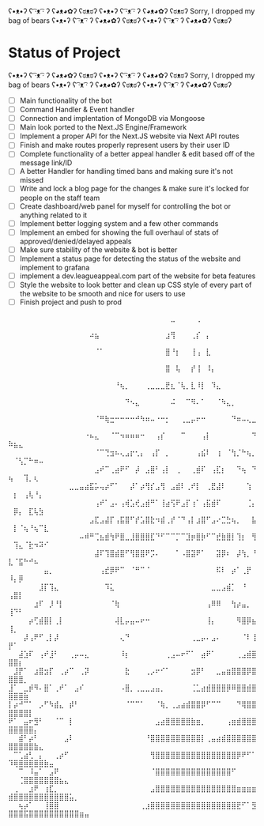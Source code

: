 ʕ•ᴥ•ʔ ʕ ͡·ᴥ ͡· ʔ ʕ◕ᴥ◕✿ʔ ʕಠᴥಠʔ ʕ•ᴥ•ʔ ʕ ͡·ᴥ ͡· ʔ ʕ◕ᴥ◕✿ʔ ʕಠᴥಠʔ Sorry, I dropped my bag of bears ʕ•ᴥ•ʔ ʕ ͡·ᴥ ͡· ʔ ʕ◕ᴥ◕✿ʔ ʕಠᴥಠʔ ʕ•ᴥ•ʔ ʕ ͡·ᴥ ͡· ʔ ʕ◕ᴥ◕✿ʔ ʕಠᴥಠʔ

# Status of Project

ʕ•ᴥ•ʔ ʕ ͡·ᴥ ͡· ʔ ʕ◕ᴥ◕✿ʔ ʕಠᴥಠʔ ʕ•ᴥ•ʔ ʕ ͡·ᴥ ͡· ʔ ʕ◕ᴥ◕✿ʔ ʕಠᴥಠʔ Sorry, I dropped my bag of bears ʕ•ᴥ•ʔ ʕ ͡·ᴥ ͡· ʔ ʕ◕ᴥ◕✿ʔ ʕಠᴥಠʔ ʕ•ᴥ•ʔ ʕ ͡·ᴥ ͡· ʔ ʕ◕ᴥ◕✿ʔ ʕಠᴥಠʔ

- [ ] Main functionality of the bot
- [ ] Command Handler & Event handler
- [ ] Connection and implentation of MongoDB via Mongoose
- [ ] Main look ported to the Next.JS Engine/Framework
- [ ] Implement a proper API for the Next.JS website via Next API routes 
- [ ] Finish and make routes properly represent users by their user ID
- [ ] Complete functionality of a better appeal handler & edit based off of the message link/ID
- [ ] A better Handler for handling timed bans and making sure it's not missed
- [ ] Write and lock a blog page for the changes & make sure it's locked for people on the staff team
- [ ] Create dashboard/web panel for myself for controlling the bot or anything related to it
- [ ] Implement better logging system and a few other commands
- [ ] Implement an embed for showing the full overhaul of stats of approved/denied/delayed appeals
- [ ] Make sure stability of the website & bot is better
- [ ] Implement a status page for detecting the status of the website and implement to grafana
- [ ] implement a dev.leagueappeal.com part of the website for beta features
- [ ] Style the website to look better and clean up CSS style of every part of the website to be smooth and nice for users to use
- [ ] Finish project and push to prod

⠀⠀⠀⠀⠀⠀⠀⠀⠀⠀⠀⠀⠀⠀⠀⠀⠀⠀⠀⠀⠀⠀⠀⠀⠀⠀⠀⠀⠀⠀⠀⠀⣀⠀⠀⠀⠀⢀⠀⠀⠀⠀⠀⠀⠀⠀⠀⠀⠀⠀⠀⠀⠀⠀⠀⠀⠀⠀⠀⠀⠀⠀⠀⠀⠀
⠀⠀⠀⠀⠀⠀⠀⠀⠀⠀⠀⠀⠀⠀⠀⠀⠴⣦⠀⠀⠀⠀⠀⠀⠀⠀⠀⠀⠀⠀⠀⣰⢻⠀⠀⠀⢀⡎⠀⡄⠀⠀⠀⠀⠀⠀⠀⠀⠀⠀⠀⠀⠀⠀⠀⠀⠀⠀⠀⠀⠀⠀⠀⠀⠀
⠀⠀⠀⠀⠀⠀⠀⠀⠀⠀⠀⠀⠀⠀⠀⠀⠀⠈⠁⠀⠀⠀⠀⠀⠀⠀⠀⠀⠀⠀⠀⣿⠘⡆⠀⠀⢸⢠⠀⣇⠀⠀⠀⠀⠀⠀⠀⠀⠀⠀⠀⠀⠀⠀⠀⠀⠀⠀⠀⠀⠀⠀⠀⠀⠀
⠀⠀⠀⠀⠀⠀⠀⠀⠀⠀⠀⠀⠀⠀⠀⠀⠀⠀⠀⠀⠀⠀⠀⠀⠀⠀⠀⠀⠀⠀⠀⣿⠀⢧⠀⠀⡞⢸⠀⠸⡄⠀⠀⠀⠀⠀⠀⠀⠀⠀⠀⠀⠀⠀⠀⠀⠀⠀⠀⠀⠀⠀⠀⠀⠀
⠀⠀⠀⠀⠀⠀⠀⠀⠀⠀⠀⠀⠀⠀⠀⠀⠀⠀⠀⠀⠀⠘⢦⡀⠀⠀⠀⢀⣀⣀⣀⣟⣆⠈⢧⡀⣇⠸⡇⠀⠹⣄⠀⠀⠀⠀⠀⠀⠀⠀⠀⠀⠀⠀⠀⠀⠀⠀⠀⠀⠀⠀⠀⠀⠀
⠀⠀⠀⠀⠀⠀⠀⠀⠀⠀⠀⠀⠀⠀⠀⠀⠀⠀⠀⠀⠀⠀⠀⠙⠢⣄⠀⠀⠀⠀⠀⠀⠬⠀⠀⠉⠻⠄⠁⠀⠀⠈⠳⣄⡀⠀⠀⠀⠀⠀⠀⠀⠀⠀⠀⠀⠀⠀⠀⠀⠀⠀⠀⠀⠀
⠀⠀⠀⠀⠀⠀⠀⠀⠀⠀⠀⠀⠀⠀⠀⠀⠀⠈⠛⢷⣒⠒⠒⠒⠒⠚⠳⠶⠤⠐⠒⡂⠀⠀⢀⣀⡤⠖⠒⠀⠀⠀⠀⠀⠙⠶⠤⢄⣀⠀⠀⠀⠀⠀⠀⠀⠀⠀⠀⠀⠀⠀⠀⠀⠀
⠀⠀⠀⠀⠀⠀⠀⠀⠀⠀⠀⠀⠀⠀⠀⠐⠦⣄⠀⠀⠈⠉⠲⠶⠶⠶⠒⠀⠀⢠⡎⠀⠀⠀⠉⠀⠀⠀⢠⡇⠀⠀⠀⠀⠀⠀⠀⠀⠙⠷⣦⣄⠀⠀⠀⠀⠀⠀⠀⠀⠀⠀⠀⠀⠀
⠀⠀⠀⠀⠀⠀⠀⠀⠀⠀⠀⠀⠀⠀⠀⠀⠀⠈⠉⢙⣲⠦⢄⣠⡖⢂⡄⠀⢠⡏⠀⡀⠀⠀⠀⠀⠀⢠⣮⠇⠀⢰⠀⠈⢳⡈⠓⢦⡀⠀⠈⢣⡉⠓⠶⠤⠀⠀⠀⠀⠀⠀⠀⠀⠀
⠀⠀⠀⠀⠀⠀⠀⠀⠀⠀⠀⠀⠀⠀⠀⠀⠀⣠⠞⠉⢀⣴⠟⠋⠀⡼⠀⣠⣿⠃⢠⡇⠀⢀⠀⠀⢀⣾⠏⠀⢠⣏⡆⠀⠀⠙⢦⠀⠙⢦⠀⠀⢹⡀⢆⠀⠀⠀⠀⠀⠀⠀⠀⠀⠀
⠀⠀⠀⠀⠀⠀⠀⠀⠀⠀⠀⠀⣀⣀⣤⣴⣯⡥⢤⡴⠋⠁⠀⠀⡼⠁⡴⢻⡎⣠⢻⠀⣠⣾⠇⢀⠞⡇⠀⢀⣟⣼⠇⠀⠀⠀⠀⢱⠀⠀⡆⠀⢠⢧⠘⡄⠀⠀⠀⠀⠀⠀⠀⠀⠀
⠀⠀⠀⠀⠀⠀⠀⠀⠀⠀⠀⠀⠀⠀⠀⠀⠀⢠⠞⠁⣠⠄⢠⢾⣡⢞⣠⣾⠛⠁⢸⣴⢫⠟⣠⡏⢰⠁⢠⣯⣾⠏⠀⠀⠀⠀⠀⢈⡄⠀⡿⡄⠀⣏⢧⣳⠀⠀⠀⠀⠀⠀⠀⠀⠀
⠀⠀⠀⠀⠀⠀⠀⠀⠀⠀⠀⠀⠀⠀⠀⠀⣠⣏⣠⣼⡏⢠⣯⣿⠋⡞⣡⣿⣗⠲⣾⢀⡞⠈⠙⢠⡇⣰⣿⠋⣠⠔⣉⣓⢦⡀⠀⠀⣧⠀⡇⠈⢦⠘⢦⠉⣇⠀⠀⠀⠀⠀⠀⠀⠀
⠀⠀⠀⠀⠀⠀⠀⠀⠀⠀⠀⠀⠀⠀⠤⠾⠛⢉⣦⣾⢳⠟⣿⣀⣸⣿⣿⣿⣏⠙⠋⠉⠉⡉⠉⣹⡶⣿⡷⠋⠉⣞⣷⣿⡇⢹⡆⠀⢻⠀⢹⣄⠈⣗⠲⠽⠊⠀⠀⠀⠀⠀⠀⠀⠀
⠀⠀⠀⠀⠀⠀⠀⠀⠀⠀⠀⠀⠀⠀⠀⠀⠀⣼⠏⢹⣿⣾⣿⠋⢻⣿⣿⠟⡩⠄⠀⠀⠀⠁⠠⣿⣽⠟⠁⠀⠀⣽⡿⠆⠀⡼⢳⡀⠘⣇⠈⣯⠓⠚⠦⠀⠀⠀⠀⠀⠀⠀⠀⠀⠀
⠀⠀⠀⠀⠀⠀⠀⣤⡀⠀⠀⠀⠀⠀⠀⠀⠀⠀⢠⣞⡿⠟⠉⠀⠈⠛⠉⠈⠀⠀⠀⠀⠀⠀⠀⠀⠀⠀⠀⠀⠀⠯⠇⠀⡴⠁⢀⡟⠀⠸⡄⡿⠀⠀⠀⠀⠀⠀⠀⠀⠀⠀⠀⠀⠀
⠀⠀⠀⠀⠀⠀⣸⡏⢹⣄⠀⠀⠀⠀⠀⠀⠀⠀⠀⠹⣅⠀⠀⠀⠀⠀⠀⠀⠀⠀⠀⠀⠀⠀⠀⠀⠀⠀⠀⠀⣀⣀⣠⣾⡁⠀⠘⠀⠀⢠⣿⡇⠀⠀⠀⠀⠀⠀⠀⠀⠀⠀⠀⠀⠀
⠀⠀⠀⠀⠀⣰⠏⠀⡸⠘⡇⠀⠀⠀⠀⠀⠀⠀⠀⠀⠈⢷⠀⠀⠀⠀⠀⠀⠀⠀⠀⠀⠀⠀⠀⠀⠀⠀⠀⢠⠿⠿⠀⠀⢳⡴⣤⡀⠀⢸⠙⠃⠀⠀⠀⠀⠀⠀⠀⠀⠀⠀⠀⠀⠀
⠀⠀⠀⠀⡴⢋⣾⣿⡇⢀⡇⠀⠀⠀⠀⠀⠀⠀⠀⠀⠀⢼⣇⡤⣤⠤⠖⠒⠀⠀⠀⠀⠀⠀⠀⠀⠀⠀⠀⢸⡄⠀⠀⠀⠀⠻⣿⡿⣦⢸⡀⠀⠀⠀⠀⠀⠀⠀⠀⠀⠀⠀⠀⠀⠀
⠀⠀⠀⡼⢠⠟⠋⢀⡇⡼⠀⠀⠀⠀⠀⠀⠀⠀⠀⠀⠀⠀⢄⠙⠀⠀⠀⠀⠀⠀⠀⠀⠀⠀⠀⠀⢀⣀⡤⠄⣠⠄⠀⠀⠀⠀⠈⠇⢸⡟⠁⠀⠀⠀⠀⠀⠀⠀⠀⠀⠀⠀⠀⠀⠀
⠀⠀⣼⣱⠏⠀⢠⠞⣸⠃⠀⠀⢀⡤⠤⣄⠀⠀⠀⠀⠀⠀⠸⡆⠀⠀⠀⠀⠀⠀⠀⢀⣠⠤⠖⠋⠁⠀⣴⠟⠁⠀⠀⠀⠀⢀⣠⣾⣿⣿⣿⡆⠀⠀⠀⠀⠀⠀⠀⠀⠀⠀⠀⠀⠀
⠀⣸⡟⠁⠀⣰⣿⣲⡏⠀⢀⡴⠉⠀⢀⡽⠀⠀⠀⠀⠀⠀⠀⣗⠀⠀⠀⢀⡠⠖⠊⠁⠀⠀⠀⠀⣲⡿⠃⠀⠀⣀⣤⣶⣿⣿⣿⡿⣿⣿⣿⣿⡀⠀⠀⠀⠀⠀⠀⠀⠀⠀⠀⠀⠀
⣸⠁⠀⣀⡾⠻⠄⣿⠁⢀⠞⠁⠀⣠⠎⠀⠀⠀⠀⠀⠀⠀⠠⣿⡀⢀⣀⣀⣠⣤⡀⠀⠀⠀⠀⠀⢈⣁⣴⣾⣿⣿⣿⡿⠿⣿⣿⣾⣿⣿⣿⣿⣷⠀⠀⠀⠀⠀⠀⠀⠀⠀⠀⠀⠀
⡇⡴⠚⠉⠁⠀⡠⠋⠳⣾⣄⠀⡾⠃⠀⠀⠀⠀⠀⠀⠀⠀⠀⠈⠉⠉⠁⠀⠀⠈⢷⡀⢀⣠⣴⣾⣿⣿⡿⠋⠉⠉⠀⠀⠀⠙⢿⣿⣿⣿⣿⣿⣿⡇⠀⠀⠀⠀⠀⠀⠀⠀⠀⠀⠀
⠟⠁⠀⣤⠖⣻⠃⠀⠀⠈⠉⠀⡇⠀⠀⠀⠀⠀⠀⠀⠀⠀⠀⠀⠀⠀⠀⠀⠀⣠⣴⣿⣿⣿⣿⣿⣷⣶⡀⠀⠀⠀⠀⢠⣶⣾⣿⣿⣿⣿⣿⣿⣿⣿⡄⠀⠀⠀⠀⠀⠀⠀⠀⠀⠀
⠀⠀⣾⠃⡴⠃⠀⠀⠀⠀⠀⣠⠇⠀⠀⠀⠀⠀⠀⠀⠀⠀⠀⠀⠀⠀⠀⠘⣿⣿⣿⣿⣿⣿⣿⣿⣿⣿⡇⢀⣤⣴⣾⣿⣿⣿⣿⣿⣿⣿⣿⣿⣿⣿⣷⣄⠀⠀⠀⠀⠀⠀⠀⠀⠀
⠀⠉⢁⣴⢃⠀⡄⠀⠀⢀⡴⠋⠀⠀⠀⠀⠀⠀⠀⠀⠀⠀⠀⠀⠀⠀⠀⠀⢻⣿⣿⣿⣿⣿⣿⣿⣿⣿⣿⣿⣿⣿⣿⣿⣿⡿⠟⠋⠁⠹⢿⣿⣿⣿⣿⣿⣷⣤⠀⠀⠀⠀⠀⠀⠀
⠀⠀⠉⠀⠸⣤⠁⠀⣠⠟⠀⠀⠀⠀⠀⠀⠀⠀⠀⠀⠀⠀⠀⠀⠀⠀⠀⠀⠈⣿⣿⣿⣿⣿⣿⣿⣿⣿⣿⣿⣿⣿⣿⣿⠋⠀⠀⠀⠀⠀⠀⢈⣿⣿⣿⣿⣿⣿⣿⣦⣄⠀⠀⠀⠀
⠀⢀⠀⠀⣰⠟⠀⢰⣏⡀⠀⠀⠀⠀⠀⠀⠀⠀⠀⠀⠀⠀⠀⠀⠀⠀⠀⠀⣠⣿⣿⣿⣿⣿⣿⣿⣿⣿⣿⣿⣿⣿⣿⣿⣿⣶⣶⣶⣶⣾⣿⣿⣿⣿⣿⣿⣿⣿⣿⣿⣿⣥⡀⠀⠀
⠀⠀⢦⡴⠁⠀⠀⢸⣿⣿⠀⠀⠀⠀⠀⠀⠀⠀⠀⠀⠀⠀⠀⠀⠀⠀⢀⣰⣿⣿⣿⣿⣿⣿⣿⣿⣿⣿⣿⣿⣿⣿⣿⣿⣿⣟⠋⠁⣻⣿⣿⣿⣯⣿⣿⣿⣿⣿⣿⣿⣿⣿⣿⣶⣤